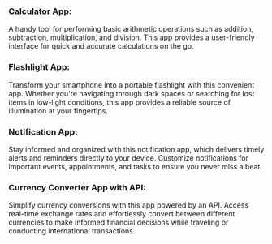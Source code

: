 <h3>Calculator App:</h3>
  A handy tool for performing basic arithmetic operations such as addition, subtraction, multiplication, and division. This app provides a user-friendly interface for quick and accurate calculations on the go.
</br>
<h3>Flashlight App:</h3>
  Transform your smartphone into a portable flashlight with this convenient app. Whether you're navigating through dark spaces or searching for lost items in low-light conditions, this app provides a reliable source of illumination at your fingertips.

</br>
<h3>Notification App:</h3>
  Stay informed and organized with this notification app, which delivers timely alerts and reminders directly to your device. Customize notifications for important events, appointments, and tasks to ensure you never miss a beat.

 </br> 
<h3>Currency Converter App with API:</h3>
  Simplify currency conversions with this app powered by an API. Access real-time exchange rates and effortlessly convert between different currencies to make informed financial decisions while traveling or conducting international transactions.
